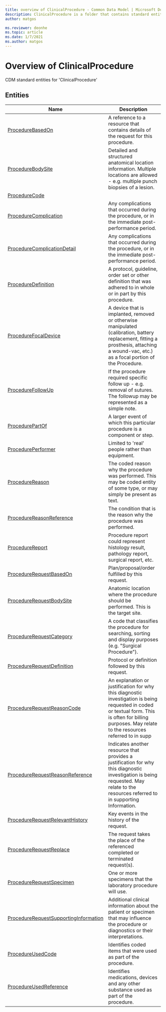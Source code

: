```yaml
---
title: overview of ClinicalProcedure - Common Data Model | Microsoft Docs
description: ClinicalProcedure is a folder that contains standard entities related to the Common Data Model.
author: matgos

ms.reviewer: deonhe
ms.topic: article
ms.date: 1/7/2021
ms.author: matgos
---
```


# Overview of ClinicalProcedure

CDM standard entities for 'ClinicalProcedure'  

## Entities

|Name|Description|
|---|---|
|[ProcedureBasedOn](ProcedureBasedOn.md)|A reference to a resource that contains details of the request for this procedure.|
|[ProcedureBodySite](ProcedureBodySite.md)|Detailed and structured anatomical location information. Multiple locations are allowed - e.g. multiple punch biopsies of a lesion.|
|[ProcedureCode](ProcedureCode.md)||
|[ProcedureComplication](ProcedureComplication.md)|Any complications that occurred during the procedure, or in the immediate post-performance period.|
|[ProcedureComplicationDetail](ProcedureComplicationDetail.md)|Any complications that occurred during the procedure, or in the immediate post-performance period.|
|[ProcedureDefinition](ProcedureDefinition.md)|A protocol, guideline, order set or other definition that was adhered to in whole or in part by this procedure.|
|[ProcedureFocalDevice](ProcedureFocalDevice.md)|A device that is implanted, removed or otherwise manipulated (calibration, battery replacement, fitting a prosthesis, attaching a wound-vac, etc.) as a focal portion of the Procedure.|
|[ProcedureFollowUp](ProcedureFollowUp.md)|If the procedure required specific follow up - e.g. removal of sutures. The followup may be represented as a simple note.|
|[ProcedurePartOf](ProcedurePartOf.md)|A larger event of which this particular procedure is a component or step.|
|[ProcedurePerformer](ProcedurePerformer.md)|Limited to 'real' people rather than equipment.|
|[ProcedureReason](ProcedureReason.md)|The coded reason why the procedure was performed. This may be coded entity of some type, or may simply be present as text.|
|[ProcedureReasonReference](ProcedureReasonReference.md)|The condition that is the reason why the procedure was performed.|
|[ProcedureReport](ProcedureReport.md)|Procedure report could represent histology result, pathology report, surgical report, etc.|
|[ProcedureRequestBasedOn](ProcedureRequestBasedOn.md)|Plan/proposal/order fulfilled by this request.|
|[ProcedureRequestBodySite](ProcedureRequestBodySite.md)|Anatomic location where the procedure should be performed. This is the target site.|
|[ProcedureRequestCategory](ProcedureRequestCategory.md)|A code that classifies the procedure for searching, sorting and display purposes (e.g. "Surgical Procedure").|
|[ProcedureRequestDefinition](ProcedureRequestDefinition.md)|Protocol or definition followed by this request.|
|[ProcedureRequestReasonCode](ProcedureRequestReasonCode.md)|An explanation or justification for why this diagnostic investigation is being requested in coded or textual form. This is often for billing purposes. May relate to the resources referred to in supp|
|[ProcedureRequestReasonReference](ProcedureRequestReasonReference.md)|Indicates another resource that provides a justification for why this diagnostic investigation is being requested. May relate to the resources referred to in supporting Information.|
|[ProcedureRequestRelevantHistory](ProcedureRequestRelevantHistory.md)|Key events in the history of the request.|
|[ProcedureRequestReplace](ProcedureRequestReplace.md)|The request takes the place of the referenced completed or terminated request(s).|
|[ProcedureRequestSpecimen](ProcedureRequestSpecimen.md)|One or more specimens that the laboratory procedure will use.|
|[ProcedureRequestSupportingInformation](ProcedureRequestSupportingInformation.md)|Additional clinical information about the patient or specimen that may influence the procedure or diagnostics or their interpretations.|
|[ProcedureUsedCode](ProcedureUsedCode.md)|Identifies coded items that were used as part of the procedure.|
|[ProcedureUsedReference](ProcedureUsedReference.md)|Identifies medications, devices and any other substance used as part of the procedure.|
